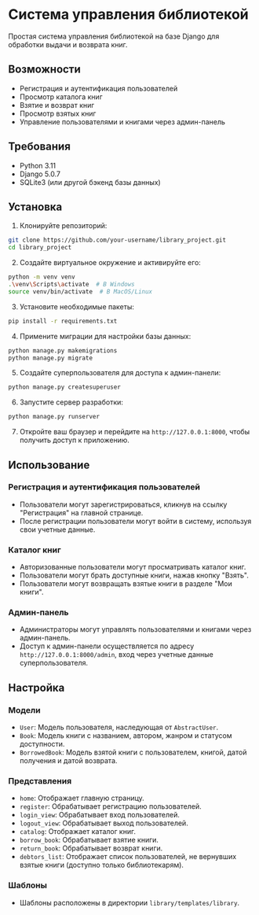 # Система управления библиотекой

Простая система управления библиотекой на базе Django для обработки выдачи и возврата книг.

## Возможности

- Регистрация и аутентификация пользователей
- Просмотр каталога книг
- Взятие и возврат книг
- Просмотр взятых книг
- Управление пользователями и книгами через админ-панель

## Требования

- Python 3.11
- Django 5.0.7
- SQLite3 (или другой бэкенд базы данных)

## Установка

1. Клонируйте репозиторий:

```bash
git clone https://github.com/your-username/library_project.git
cd library_project
```

2. Создайте виртуальное окружение и активируйте его:

```bash
python -m venv venv
.\venv\Scripts\activate  # В Windows
source venv/bin/activate  # В MacOS/Linux
```

3. Установите необходимые пакеты:

```bash
pip install -r requirements.txt
```

4. Примените миграции для настройки базы данных:

```bash
python manage.py makemigrations
python manage.py migrate
```

5. Создайте суперпользователя для доступа к админ-панели:

```bash
python manage.py createsuperuser
```

6. Запустите сервер разработки:

```bash
python manage.py runserver
```

7. Откройте ваш браузер и перейдите на `http://127.0.0.1:8000`, чтобы получить доступ к приложению.

## Использование

### Регистрация и аутентификация пользователей

- Пользователи могут зарегистрироваться, кликнув на ссылку "Регистрация" на главной странице.
- После регистрации пользователи могут войти в систему, используя свои учетные данные.

### Каталог книг

- Авторизованные пользователи могут просматривать каталог книг.
- Пользователи могут брать доступные книги, нажав кнопку "Взять".
- Пользователи могут возвращать взятые книги в разделе "Мои книги".

### Админ-панель

- Администраторы могут управлять пользователями и книгами через админ-панель.
- Доступ к админ-панели осуществляется по адресу `http://127.0.0.1:8000/admin`, вход через учетные данные суперпользователя.

## Настройка

### Модели

- `User`: Модель пользователя, наследующая от `AbstractUser`.
- `Book`: Модель книги с названием, автором, жанром и статусом доступности.
- `BorrowedBook`: Модель взятой книги с пользователем, книгой, датой получения и датой возврата.

### Представления

- `home`: Отображает главную страницу.
- `register`: Обрабатывает регистрацию пользователей.
- `login_view`: Обрабатывает вход пользователей.
- `logout_view`: Обрабатывает выход пользователей.
- `catalog`: Отображает каталог книг.
- `borrow_book`: Обрабатывает взятие книги.
- `return_book`: Обрабатывает возврат книги.
- `debtors_list`: Отображает список пользователей, не вернувших взятые книги (доступно только библиотекарям).

### Шаблоны

- Шаблоны расположены в директории `library/templates/library`.

